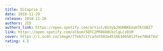 ```yaml
---
title: DiCaprio 2
date: 2018-11-29
release: 2018-11-26
authors: JID
authors_link: https://open.spotify.com/artist/6U3ybJ9UHNKEdsH7ktGBZ7
link: https://open.spotify.com/album/5QTC2PR0kH8CbzlgLczD1M
cover: https://i.scdn.co/image/77eb7c17cafe5503a4518b1085812fee78b87da5
rating: 4.5
---
```

